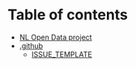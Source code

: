 # Table of contents

* [NL Open Data project](README.md)
* [.github](.github/README.md)
  * [ISSUE\_TEMPLATE](.github/issue_template.md)

